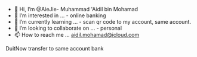- 👋 Hi, I’m @AieJie- Muhammad 'Aidil bin Mohamad
- 👀 I’m interested in ... - online banking
- 🌱 I’m currently learning ... - scan qr code to my account, same account.
- 💞️ I’m looking to collaborate on ... - personal
- 📫 How to reach me ... aidil.mohamad@icloud.com

<!---
AieJie/AieJie is a ✨ special ✨ repository because its `README.md` (this file) appears on your GitHub profile.
You can click the Preview link to take a look at your changes.
--->

DuitNow transfer to same account bank
